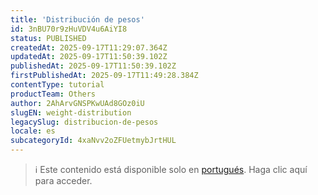 ```yaml
---
title: 'Distribución de pesos'
id: 3nBU70r9zHuVDV4u6AiYI8
status: PUBLISHED
createdAt: 2025-09-17T11:29:07.364Z
updatedAt: 2025-09-17T11:50:39.102Z
publishedAt: 2025-09-17T11:50:39.102Z
firstPublishedAt: 2025-09-17T11:49:28.384Z
contentType: tutorial
productTeam: Others
author: 2AhArvGNSPKwUAd8GOz0iU
slugEN: weight-distribution
legacySlug: distribucion-de-pesos
locale: es
subcategoryId: 4xaNvv2oZFUetmybJrtHUL
---
```


> ℹ️ Este contenido está disponible solo en [portugués](/pt/tutorial/distribuicao-de-pesos--3nBU70r9zHuVDV4u6AiYI8). Haga clic aquí para acceder.

